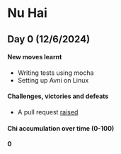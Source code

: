 # Nu Hai


## Day 0 (12/6/2024)
#### New moves learnt
- Writing tests using mocha
- Setting up Avni on Linux

#### Challenges, victories and defeats
- A pull request [raised](https://github.com/avniproject/avni-client/pulls/1)

#### Chi accumulation over time (0-100)
**0**